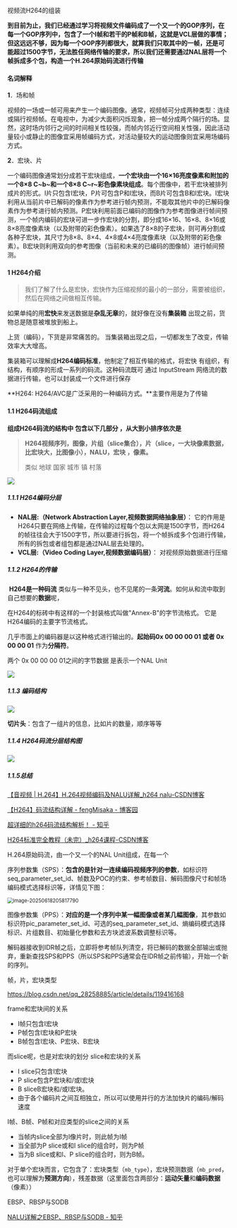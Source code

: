视频流H264的组装

**到目前为止，我们已经通过学习将视频文件编码成了一个又一个的GOP序列，在每一个GOP序列中，包含了一个I帧和若干的P帧和B帧，这就是VCL层做的事情；但这远远不够，因为每一个GOP序列都很大，就算我们只取其中的一帧，还是可能超过1500字节，无法胜任网络传输的要求，所以我们还需要通过NAL层将一个帧拆成多个包，构造一个H.264原始码流进行传输**

#### 名词解释

**1**．场和帧

视频的一场或一帧可用来产生一个编码图像。通常，视频帧可分成两种类型：连续或隔行视频帧。在电视中，为减少大面积闪烁现象，把一帧分成两个隔行的场。显然，这时场内邻行之间的时间相关性较强，而帧内邻近行空间相关性强，因此活动量较小或静止的图像宜采用帧编码方式，对活动量较大的运动图像则宜采用场编码方式。

**2**．宏块、片

一个编码图像通常划分成若干宏块组成，**一个宏块由一个16×16亮度像素和附加的一个8×8 C~b~和一个8×8 C~r~彩色像素块组成**。每个图像中，若干宏块被排列成片的形式。I片只包含I宏块，P片可包含P和I宏块，而B片可包含B和I宏块。I宏块利用从当前片中已解码的像素作为参考进行帧内预测，不能取其他片中的已解码像素作为参考进行帧内预测。P宏块利用前面已编码的图像作为参考图像进行帧间预测，一个帧内编码的宏块可进一步作宏块的分割，即分成16×16、16×8、8×16或8×8亮度像素块（以及附带的彩色像素）。如果选了8×8的子宏块，则可再分割成各种子宏块，其尺寸为8×8、8×4、4×8或4×4亮度像素块（以及附带的彩色像素）。B宏块则利用双向的参考图像（当前和未来的已编码的图像帧）进行帧间预测。

#### 1 H264介绍

>  我们了解了什么是宏快，宏快作为压缩视频的最小的一部分，需要被组织，然后在网络之间做相互传输。

如果单纯的用**宏快**来发送数据是**杂乱无章**的，就好像在没有**集装箱** 出现之前，货物总是随意被堆放到船上。

上货（编码），下货是非常痛苦的。 当集装箱出现之后，一切都发生了改变，传输效率大大增高。

集装箱可以理解成**H264编码标准**，他制定了相互传输的格式，将宏快 有组织，有结构，有顺序的形成一系列的码流。这种码流既可 通过 InputStream 网络流的数据进行传输，也可以封装成一个文件进行保存

**H264: H264/AVC是广泛采用的一种编码方式。**主要作用是为了传输

#### 1.1 H264码流组成

**组成H264码流的结构中 包含以下几部分 ，从大到小排序依次是** 

> **H264视频序列，图像，片组（slice集合），片（slice，一大块像素数据，比宏块大，比图像小），NALU，宏块 ，像素。** 
>
> 类似 地球 国家 城市  镇 村落

![](img/66.png)

##### 1.1.1  H264编码分层

- **NAL层:（Network Abstraction Layer,视频数据网络抽象层）**：  它的作用是H264只要在网络上传输，在传输的过程每个包以太网是1500字节，而H264的帧往往会大于1500字节，所以要进行拆包，将一个帧拆成多个包进行传输，所有的拆包或者组包都是通过NAL层去处理的。
- **VCL层:（Video Coding Layer,视频数据编码层）**： 对视频原始数据进行压缩



##### 1.1.2  H264的传输

​	**H264是一种码流**  类似与一种不见头，也不见尾的一条**河流**。如何从和流中取到自己想要的**数据**呢，

在H264的标砖中有这样的一个封装格式叫做"Annex-B"的字节流格式。 它是H264编码的主要字节流格式。

几乎市面上的编码器是以这种格式进行输出的。**起始码0x 00 00 00 01 或者 0x 00 00 01** 作为**分隔符**。 

两个 0x 00 00 00 01之间的字节数据 是表示一个NAL Unit

![](img/67.png)

##### 1.1.3  编码结构

![](img/68.jpg)


 **切片头**：包含了一组片的信息，比如片的数量，顺序等等 

##### 1.1.4  H264码流分层结构图

![](img/69.jpg)

##### 1.1.5总结

[【音视频 | H.264】H.264视频编码及NALU详解_h264 nalu-CSDN博客](https://blog.csdn.net/wkd_007/article/details/134966687)

[【H264】码流结构详解 - fengMisaka - 博客园](https://www.cnblogs.com/linuxAndMcu/p/14533228.html)

[超详细的h264码流结构解析！ - 知乎](https://zhuanlan.zhihu.com/p/622152133)

[H264标准完全教程（未完）_h264课程-CSDN博客](https://blog.csdn.net/qq_28258885/article/details/119390063?spm=1001.2014.3001.5501)

H.264原始码流，由一个又一个的NAL Unit组成，在每一个

序列参数集（SPS）：**包含的是针对一连续编码视频序列的参数**，如标识符seq_parameter_set_id、帧数及POC的约束、参考帧数目、解码图像尺寸和帧场编码模式选择标识等，详情见下图：

<img src="./assets/image-20250618205817790.png" alt="image-20250618205817790" style="zoom: 80%;" />

图像参数集（PPS）：**对应的是一个序列中某一幅图像或者某几幅图像**，其参数如标识符pic_parameter_set_id、可选的seq_parameter_set_id、熵编码模式选择标识、片组数目、初始量化参数和去方块滤波系数调整标识等。

解码器接收到IDR帧之后，立即将参考帧队列清空，将已解码的数据全部输出或抛弃，重新查找SPS和PPS（所以SPS和PPS通常会在IDR帧之前传输），开始一个新的序列。

帧，片，宏块类型

https://blog.csdn.net/qq_28258885/article/details/119416168

frame和宏块间的关系

- I帧只包含I宏块
- P帧包含I宏块和P宏块
- B帧包含I宏块、P宏块、B宏块

而slice呢，也是对宏块的划分
slice和宏块的关系

- I slice只包含I宏块
- P slice包含P宏块和/或I宏块
- B sliceB宏块和/或I宏块。
- 由于各个编码片之间互相独立，所以可以使用并行的方法加快片的编码/解码速度

I帧、B帧、P帧和对应类型的slice之间的关系

- 当帧内slice全部为I像片时，则此帧为I帧
- 当全部为P slice或和I slice的组合时，则为P帧
- 当为B slice或和I、P slice的组合时，则为B帧。

对于单个宏块而言，它包含了：宏块类型（`mb_type`），宏块预测数据（`mb_pred`，也可以理解为**预测方向**），残差数据（这里面包含两部分：**运动矢量**和**编码数据**（像素））

EBSP、RBSP与SODB

[NALU详解之EBSP、RBSP与SODB - 知乎](https://zhuanlan.zhihu.com/p/347059348)